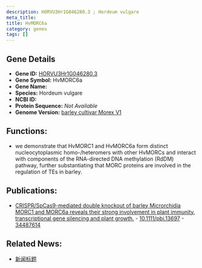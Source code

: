 ```yaml
---
description: HORVU3Hr1G046280.3 ; Hordeum vulgare
meta_title:
title: HvMORC6a
category: genes
tags: []
---
```


## Gene Details
- **Gene ID:**	[HORVU3Hr1G046280.3](https://www.maizegdb.org/gene_center/gene/HORVU3Hr1G046280.3)
- **Gene Symbol:** HvMORC6a
- **Gene Name:** 
- **Species:** Hordeum vulgare
- **NCBI ID:** [  ]()
- **Protein Sequence:** *Not Available*
- **Genome Version:** [barley cultivar Morex V1]()

## Functions:
   -  we demonstrate that HvMORC1 and HvMORC6a form distinct nucleocytoplasmic homo-/heteromers with other HvMORCs and interact with components of the RNA-directed DNA methylation (RdDM) pathway, further substantiating that MORC proteins are involved in the regulation of TEs in barley.

## Publications:
   - [CRISPR/SpCas9-mediated double knockout of barley Microrchidia MORC1 and MORC6a reveals their strong involvement in plant immunity, transcriptional gene silencing and plant growth.]( https://onlinelibrary.wiley.com/doi/10.1111/pbi.13697 ) - [10.1111/pbi.13697]( https://onlinelibrary.wiley.com/doi/10.1111/pbi.13697 ) - [34487614](https://pubmed.ncbi.nlm.nih.gov/34487614/)

## Related News:
   - [新闻标题](https://mp.weixin.qq.com/s?__biz=Mzg3MDEwNDEyMg==&mid=2247516894&idx=1&sn=1267b39cea84166f91ee726bd963168c&chksm=ce902f8bf9e7a69de1fa63e8078ebd7ab18d2d779a0347a8fad4e017f6edda64a9f33094873f&scene=27#wechat_redirect)
